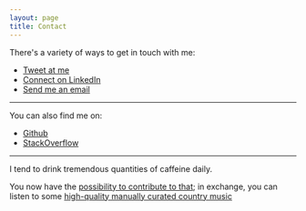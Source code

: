 ```yaml
---
layout: page
title: Contact
---
```


There's a variety of ways to get in touch with me:

* [Tweet at me](hhttps://twitter.com/intent/tweet?text=%40alecsafk)
* [Connect on LinkedIn](https://www.linkedin.com/in/alecseu/)
* [Send me an email](mailto:alecs@alecs.eu)

***

You can also find me on:
* [Github](https://github.com/AlecsGherghel)
* [StackOverflow](https://stackoverflow.com/users/4018463/alex)

***

I tend to drink tremendous quantities of caffeine daily.

You now have the [possibility to contribute to that](https://www.buymeacoffee.com/QpUyLRq); in exchange, you can listen to some [high-quality manually curated country music](https://www.youtube.com/playlist?list=PLLE9RuBz-3JnLIr9AAq6r25NnVSnhFqe7) 
